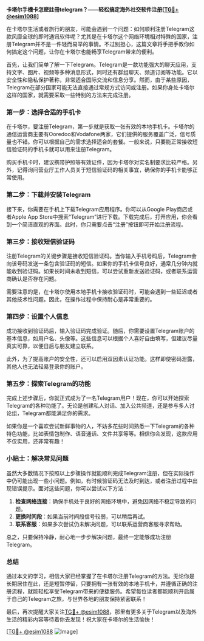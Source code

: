 **卡塔尔手機卡怎麽註冊telegram？——轻松搞定海外社交软件注册[[TG💪+ @esim1088](https://t.me/s/esim1088)]**

在卡塔尔生活或者旅行的朋友，可能会遇到一个问题：如何顺利注册Telegram这款风靡全球的即时通讯软件呢？尤其是在卡塔尔这个网络环境相对特殊的国家，注册Telegram并不是一件轻而易举的事情。不过别担心，这篇文章将手把手教你如何搞定这个问题，让你在卡塔尔也能畅享Telegram带来的便利。

首先，让我们简单了解一下Telegram。Telegram是一款功能强大的聊天应用，支持文字、图片、视频等多种消息形式，同时还有群组聊天、频道订阅等功能。它以安全性和隐私保护著称，非常适合国际交流和信息分享。然而，由于某些原因，Telegram在部分国家可能无法直接通过常规方式访问或注册。如果你身处卡塔尔这样的国家，就需要采取一些特别的方法来完成注册。

### 第一步：选择合适的手机卡

在卡塔尔，要注册Telegram，第一步就是获取一张有效的本地手机卡。卡塔尔的通信运营商主要有Ooredoo和Vodafone两家，它们提供的服务覆盖广泛，信号质量也不错。你可以根据自己的需求选择适合的套餐。一般来说，只要能正常接收短信验证码的手机卡就可以用来注册Telegram。

购买手机卡时，建议携带护照等有效证件，因为卡塔尔对实名制要求比较严格。另外，记得询问营业厅工作人员关于短信验证码的相关事宜，确保你的手机卡能够正常使用。

### 第二步：下载并安装Telegram

接下来，你需要在手机上下载Telegram应用程序。你可以从Google Play商店或者Apple App Store中搜索“Telegram”进行下载。下载完成后，打开应用，你会看到一个简洁直观的界面。此时，你只需要点击“注册”按钮即可开始注册流程。

### 第三步：接收短信验证码

注册Telegram的关键步骤是接收短信验证码。当你输入手机号码后，Telegram会向该号码发送一条包含验证码的短信。如果你的手机卡信号良好，通常几分钟内就能收到验证码。如果长时间未收到短信，可以尝试重新发送验证码，或者联系运营商确认是否存在问题。

需要注意的是，在卡塔尔使用本地手机卡接收验证码时，可能会遇到一些延迟或者其他技术性问题。因此，在操作过程中保持耐心是非常重要的。

### 第四步：设置个人信息

成功接收到验证码后，输入验证码完成验证。随后，你需要设置Telegram账户的基本信息，如用户名、头像等。这些信息可以根据个人喜好自由填写，但建议尽量真实可靠，以便日后与朋友建立联系。

此外，为了提高账户的安全性，还可以启用双因素认证功能。这样即使密码泄露，其他人也无法轻易登录你的账户。

### 第五步：探索Telegram的功能

完成上述步骤后，你就正式成为了一名Telegram用户！现在，你可以开始探索Telegram的各种功能了。无论是创建私人对话、加入公共频道，还是参与多人讨论组，Telegram都能满足你的需求。

如果你是一个喜欢尝试新鲜事物的人，不妨多花些时间熟悉一下Telegram的各种特色功能，比如表情包制作、语音通话、文件共享等等。相信你会发现，这款应用不仅实用，还非常有趣！

### 小贴士：解决常见问题

虽然大多数情况下按照以上步骤操作就能顺利完成Telegram注册，但在实际操作中仍可能出现一些小问题。例如，有时候验证码无法及时到达，或者注册过程中出现错误提示。面对这些问题，你可以尝试以下方法：

1. **检查网络连接**：确保手机处于良好的网络环境中，避免因网络不稳定导致的问题。
2. **更换时间段**：如果当前时间段信号较弱，可以稍后再试。
3. **联系客服**：如果多次尝试仍未解决问题，可以联系运营商客服寻求帮助。

总之，只要保持冷静，耐心地一步步解决问题，最终一定能够成功注册Telegram。

### 总结

通过本文的学习，相信大家已经掌握了在卡塔尔注册Telegram的方法。无论你是长期居住在此，还是短暂停留，只要拥有一张有效的本地手机卡，并遵循正确的注册流程，就能轻松享受Telegram带来的便捷服务。希望每位读者都能顺利开启属于自己的Telegram之旅，与世界各地的朋友保持紧密联系！

最后，再次提醒大家关注[TG💪+ @esim1088](https://t.me/s/esim1088)，那里有更多关于Telegram以及海外生活的精彩内容等待着你去发现！祝大家在卡塔尔的生活愉快！

[[TG💪+ @esim1088](https://t.me/s/esim1088) ![Image](https://i.postimg.cc/4NQfJmqS/Snipaste-2025-05-13-00-14-12.png)]